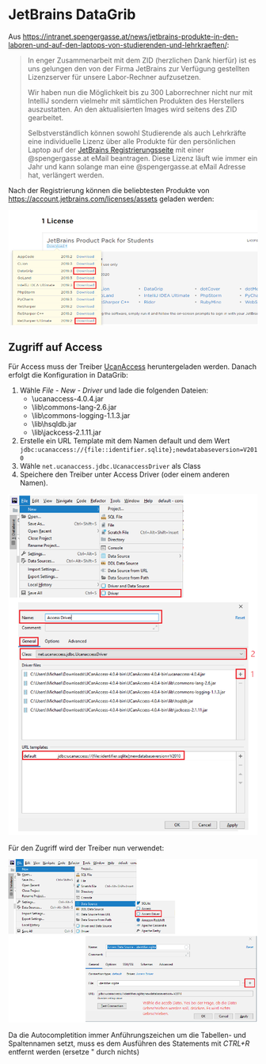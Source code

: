 # JetBrains DataGrib

Aus https://intranet.spengergasse.at/news/jetbrains-produkte-in-den-laboren-und-auf-den-laptops-von-studierenden-und-lehrkraeften/:
> In enger Zusammenarbeit mit dem ZID (herzlichen Dank hierfür) ist es uns gelungen den von der
> Firma JetBrains zur Verfügung gestellten Lizenzserver für unsere Labor-Rechner aufzusetzen.
>
> Wir haben nun die Möglichkeit bis zu 300 Laborrechner nicht nur mit IntelliJ sondern vielmehr mit
> sämtlichen Produkten des Herstellers auszustatten. An den aktualisierten Images wird seitens des
> ZID gearbeitet.
>
> Selbstverständlich können sowohl Studierende als auch Lehrkräfte eine individuelle Lizenz über alle
> Produkte für den persönlichen Laptop auf der [JetBrains Registrierungsseite](https://www.jetbrains.com/student/) 
> mit einer @spengergasse.at eMail beantragen. Diese Lizenz läuft wie immer ein Jahr und kann solange man eine @spengergasse.at
> eMail Adresse hat, verlängert werden.

Nach der Registrierung können die beliebtesten Produkte von https://account.jetbrains.com/licenses/assets
geladen werden:

![](images/jetbrains_download.png)

## Zugriff auf Access

Für Access muss der Treiber [UcanAccess](http://ucanaccess.sourceforge.net/) heruntergeladen werden.
Danach erfolgt die Konfiguration in DataGrib:

1. Wähle *File* - *New* - *Driver* und lade die folgenden Dateien:
   - <pathToUcanAccess>\ucanaccess-4.0.4.jar
   - <pathToUcanAccess>\lib\commons-lang-2.6.jar
   - <pathToUcanAccess>\lib\commons-logging-1.1.3.jar
   - <pathToUcanAccess>\lib\hsqldb.jar
   - <pathToUcanAccess>\lib\jackcess-2.1.11.jar
2. Erstelle ein URL Template mit dem Namen default und dem Wert `jdbc:ucanaccess://{file::identifier.sqlite};newdatabaseversion=V2010`
3. Wähle `net.ucanaccess.jdbc.UcanaccessDriver` als Class
4. Speichere den Treiber unter Access Driver (oder einem anderen Namen).

![](images/datagrib1b.png)

Für den Zugriff wird der Treiber nun verwendet:

![](images/datagrib2.png)

Da die Autocompletition immer Anführungszeichen um die Tabellen- und Spaltennamen setzt, muss es dem
Ausführen des Statements mit *CTRL+R* entfernt werden (ersetze " durch nichts)